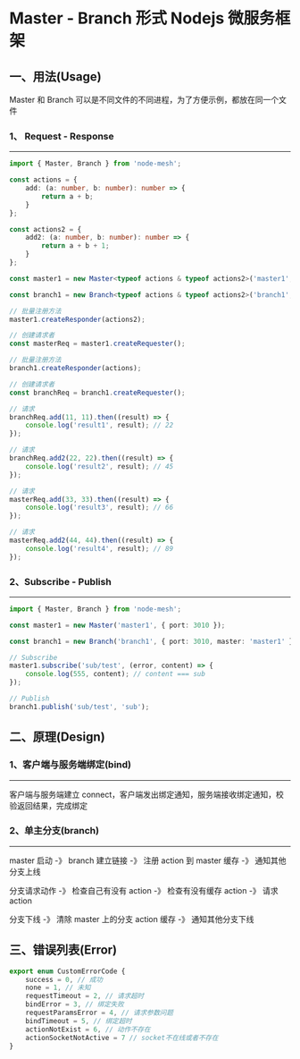# Master - Branch 形式 Nodejs 微服务框架

## 一、用法(Usage)

Master 和 Branch 可以是不同文件的不同进程，为了方便示例，都放在同一个文件

### 1、 Request - Response

---

```ts
import { Master, Branch } from 'node-mesh';

const actions = {
    add: (a: number, b: number): number => {
        return a + b;
    }
};

const actions2 = {
    add2: (a: number, b: number): number => {
        return a + b + 1;
    }
};

const master1 = new Master<typeof actions & typeof actions2>('master1', { port: 3010 });

const branch1 = new Branch<typeof actions & typeof actions2>('branch1', { port: 3010 });

// 批量注册方法
master1.createResponder(actions2);

// 创建请求者
const masterReq = master1.createRequester();

// 批量注册方法
branch1.createResponder(actions);

// 创建请求者
const branchReq = branch1.createRequester();

// 请求
branchReq.add(11, 11).then((result) => {
    console.log('result1', result); // 22
});

// 请求
branchReq.add2(22, 22).then((result) => {
    console.log('result2', result); // 45
});

// 请求
masterReq.add(33, 33).then((result) => {
    console.log('result3', result); // 66
});

// 请求
masterReq.add2(44, 44).then((result) => {
    console.log('result4', result); // 89
});
```

### 2、Subscribe - Publish

---

```ts
import { Master, Branch } from 'node-mesh';

const master1 = new Master('master1', { port: 3010 });

const branch1 = new Branch('branch1', { port: 3010, master: 'master1' });

// Subscribe
master1.subscribe('sub/test', (error, content) => {
    console.log(555, content); // content === sub
});

// Publish
branch1.publish('sub/test', 'sub');
```

## 二、原理(Design)

### 1、客户端与服务端绑定(bind)

---

客户端与服务端建立 connect，客户端发出绑定通知，服务端接收绑定通知，校验返回结果，完成绑定

### 2、单主分支(branch)

---

master 启动 -》 branch 建立链接 -》 注册 action 到 master 缓存 -》 通知其他分支上线

分支请求动作 -》 检查自己有没有 action -》 检查有没有缓存 action -》 请求 action

分支下线 -》 清除 master 上的分支 action 缓存 -》 通知其他分支下线

## 三、错误列表(Error)

```ts
export enum CustomErrorCode {
    success = 0, // 成功
    none = 1, // 未知
    requestTimeout = 2, // 请求超时
    bindError = 3, // 绑定失败
    requestParamsError = 4, // 请求参数问题
    bindTimeout = 5, // 绑定超时
    actionNotExist = 6, // 动作不存在
    actionSocketNotActive = 7 // socket不在线或者不存在
}
```
